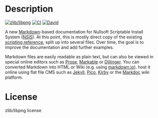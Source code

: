 # Description

[![zlib/libpng](https://img.shields.io/badge/license-zlib%2Flibpng-orange.svg?style=flat-square)](http://opensource.org/licenses/Zlib)
[![CI](https://img.shields.io/github/workflow/status/NSIS-Dev/Documentation/CI?style=flat-square)](https://github.com/NSIS-Dev/Documentation/actions)
[![David](https://img.shields.io/david/dev/NSIS-Dev/Documentation.svg?style=flat-square)](https://david-dm.org/NSIS-Dev/Documentation#info=devDependencies)

A new [Markdown](http://daringfireball.net/projects/markdown/)-based documentation for Nullsoft Scriptable Install System ([NSIS](http://nsis.sourceforge.net)). At this point, this is mostly direct copy of the existing [scripting reference](http://nsis.sourceforge.net/Docs/Chapter4.html#), split up into several files. Over time, the goal is to improve the documentation and add further examples.

Markdown files are easily readable as plain text, but can also be viewed in special online editors such as [Prose](http://prose.io/), [Markable](http://markable.in/) or [Dillinger](http://dillinger.io/). You can converted Markdown into HTML or Wiki (e.g. using [markdown.io](http://markdown.io)), host it online using flat file CMS such as [Jekyll](http://jekyllrb.com/), [Pico](http://pico.dev7studios.com/), [Kirby](http://getkirby.com/) or the [Markdoc](http://markdoc.org) wiki platform.

# License

zlib/libpng license